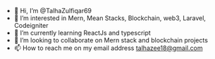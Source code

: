 - 👋 Hi, I’m @TalhaZulfiqar69
- 👀 I’m interested in Mern, Mean Stacks, Blockchain, web3, Laravel, Codeigniter 
- 🌱 I’m currently learning ReactJs and typescript
- 💞️ I’m looking to collaborate on Mern stack and blockchain projects
- 📫 How to reach me on my email address talhazee18@gmail.com

<!---
TalhaZulfiqar69/TalhaZulfiqar69 is a ✨ special ✨ repository because its `README.md` (this file) appears on your GitHub profile.
You can click the Preview link to take a look at your changes.
--->
